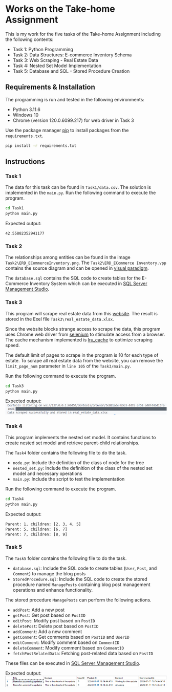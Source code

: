 # Works on the Take-home Assignment

This is my work for the five tasks of the Take-home Assignment including the following contents:

- Task 1: Python Programming
- Task 2: Data Structures: E-commerce Inventory Schema
- Task 3: Web Scraping - Real Estate Data
- Task 4: Nested Set Model Implementation
- Task 5: Database and SQL - Stored Procedure Creation

## Requirements & Installation

The programming is run and tested in the following environments:

- Python 3.11.6
- Windows 10
- Chrome (version 120.0.6099.217) for web driver in Task 3

Use the package manager [pip](https://pip.pypa.io/en/stable/) to install packages from the `requirements.txt`.

```bash
pip install -r requirements.txt
```

## Instructions

### Task 1

The data for this task can be found in `Task1/data.csv`. The solution is implemented in the `main.py`. Run the following command to execute the program.

```bash
cd Task1
python main.py
```

Expected output:

    42.55882352941177

### Task 2

The relationships among entities can be found in the image `Task2\ERD_ECommerceInventory.png`. The `Task2\ERD_ECommerce Inventory.vpp` contains the source diagram and can be opened in [visual paradigm](https://www.visual-paradigm.com/download/).

The `database.sql` contains the SQL code to create tables for the E-Commerce Inventory System which can be executed in [SQL Server Management Studio](https://learn.microsoft.com/en-us/sql/ssms/download-sql-server-management-studio-ssms?view=sql-server-ver16).

### Task 3

This program will scrape real estate data from this [website](https://batdongsan.com.vn/). The result is stored in the Exel file `Task3\real_estate_data.xlsx`.

Since the website blocks strange access to scrape the data, this program uses Chrome web driver from [selenium](https://pypi.org/project/selenium/) to stimulate access from a browser. The cache mechanism implemented is [lru_cache](https://docs.python.org/3/library/functools.html) to optimize scraping speed.

The default limit of pages to scrape in the program is 10 for each type of estate. To scrape all real estate data from the website, you can remove the `limit_page_num` parameter in `line 105` of the `Task3/main.py`.

Run the following command to execute the program.

```bash
cd Task3
python main.py
```

Expected output:
![Output of task 3](./sample_images/task3_output.png)

### Task 4

This program implements the nested set model. It contains functions to create nested set model and retrieve parent-child relationships.

The `Task4` folder contains the following file to do the task.

- `node.py`: Include the definition of the class of node for the tree
- `nested_set.py`: Include the definition of the class of the nested set model and necessary operations
- `main.py`: Include the script to test the implementation

Run the following command to execute the program.

```bash
cd Task4
python main.py
```

Expected output:

    Parent: 1, children: [2, 3, 4, 5]
    Parent: 5, children: [6, 7]
    Parent: 7, children: [8, 9]

### Task 5

The `Task5` folder contains the following file to do the task.

- `database.sql`: Include the SQL code to create tables (`User`, `Post`, and `Comment`) to manage the blog posts
- `StoredProcedure.sql`: Include the SQL code to create the stored procedure named `ManagePosts` containing blog post management operations and enhance functionality.

The stored procedure `ManagePosts` can perform the following actions.

- `addPost`: Add a new post
- `getPost`: Get post based on `PostID`
- `editPost`: Modify post based on `PostID`
- `deletePost`: Delete post based on `PostID`
- `addComment`: Add a new comment
- `getComment`: Get comments based on `PostID` and `UserID`
- `editComment`: Modify comment based on `CommentID`
- `deleteComment`: Modify comment based on `CommentID`
- `fetchPostRelatedData`: Fetching post-related data based on `PostID`

These files can be executed in [SQL Server Management Studio](https://learn.microsoft.com/en-us/sql/ssms/download-sql-server-management-studio-ssms?view=sql-server-ver16).

Expected output:
![Output of task 5](./sample_images/task5_fetch-post-related-data_output.png)
